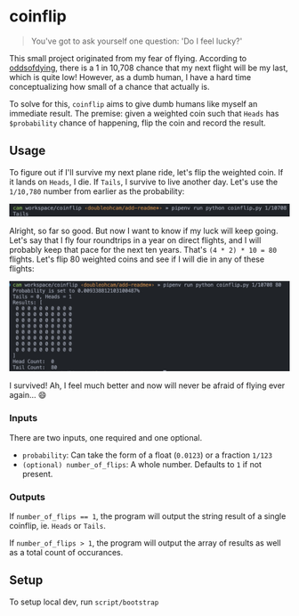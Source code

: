 # coinflip

> You've got to ask yourself one question: 'Do I feel lucky?'

This small project originated from my fear of flying. According to [oddsofdying](https://oddsofdying.com/plane/), there is a 1 in 10,708 chance that my next flight will be my last, which is quite low! However, as a dumb human, I have a hard time conceptualizing how small of a chance that actually is.

To solve for this, `coinflip` aims to give dumb humans like myself an immediate result. The premise: given a weighted coin such that `Heads` has `$probability` chance of happening, flip the coin and record the result.

## Usage

To figure out if I'll survive my next plane ride, let's flip the weighted coin. If it lands on `Heads`, I die. If `Tails`, I survive to live another day. Let's use the `1/10,780` number from earlier as the probability:

![flipping a coin](./docs/images/coinflip_plane_crash.png)

Alright, so far so good. But now I want to know if my luck will keep going. Let's say that I fly four roundtrips in a year on direct flights, and I will probably keep that pace for the next ten years. That's `(4 * 2) * 10 = 80` flights. Let's flip 80 weighted coins and see if I will die in any of these flights:

![flipping many coins](./docs/images/coinflips_plane_crash.png)

I survived! Ah, I feel much better and now will never be afraid of flying ever again... :smile:

### Inputs

There are two inputs, one required and one optional.

- `probability`: Can take the form of a float (`0.0123`) or a fraction `1/123`
- `(optional) number_of_flips`: A whole number. Defaults to `1` if not present.

### Outputs

If `number_of_flips == 1`, the program will output the string result of a single coinflip, ie. `Heads` or `Tails`.

If `number_of_flips > 1`, the program will output the array of results as well as a total count of occurances.

## Setup

To setup local dev, run `script/bootstrap`

